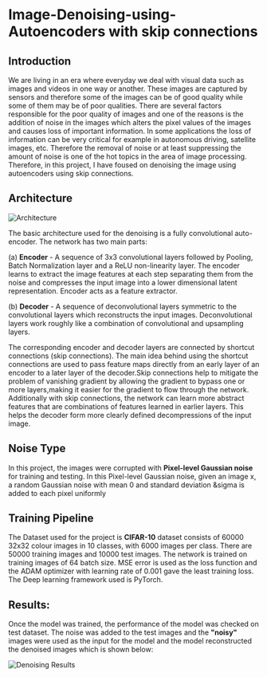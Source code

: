 # Image-Denoising-using-Autoencoders with skip connections

## Introduction
We are living in an era where everyday we deal with visual data such as images and videos in one way or another. These images are captured by sensors and therefore some of the images can be of good quality while some of them may be of poor qualities. There are several factors responsible for the poor quality of images and one of the reasons is the addition of noise in the images which alters the pixel values of the images and causes loss of important information. In some applications the loss of information can be very critical for example in autonomous driving, satellite images, etc. Therefore the removal of noise or at least suppressing the amount of noise is one of the hot topics in the area of image processing. Therefore, in this project, I have foused on denoising the image using autoencoders using skip connections. 

## Architecture
![Architecture](https://github.com/vaibhav-jais/Image-Denoising-using-Autoencoders-with-skip-connections/blob/e6d280305bb5036e517612289cc3a350e290bc43/Residual%20Network%20across%20Bottleneck.webp)

The basic architecture used for the denoising is a fully convolutional auto-encoder. The network has two main parts: 

(a) **Encoder** - A sequence of  3x3 convolutional layers followed by Pooling, Batch Normalization layer and a ReLU non-linearity layer. The encoder learns to extract the image features at each step separating them from the noise and compresses the input image into a lower dimensional latent representation. Encoder acts as a feature extractor.

(b) **Decoder** - A sequence of deconvolutional layers symmetric to the convolutional layers which reconstructs the input images. Deconvolutional layers work roughly like a combination of convolutional and upsampling layers.

The corresponding encoder and decoder layers are connected by shortcut connections (skip connections). The main idea behind using the shortcut connections are used to pass feature maps directly from an early layer of an encoder to a later layer of the decoder.Skip connections help to mitigate the problem of vanishing gradient by allowing the gradient to bypass one or more layers,making it easier for the gradient to flow through the network. Additionally with skip connections, the network can learn more abstract features that are combinations of features learned in earlier layers. This helps the decoder form more clearly defined decompressions of the input image.

## Noise Type

In this project,  the images were corrupted with **Pixel-level Gaussian noise** for training and testing. In this Pixel-level Gaussian noise, given an image x, a random Gaussian noise with mean 0 and standard deviation &sigma is added to each pixel uniformly

## Training Pipeline

The Dataset used for the project is **CIFAR-10** dataset consists of 60000 32x32 colour images in 10 classes, with 6000 images per class. There are 50000 training images and 10000 test images. The network is trained on training images of 64 batch size. MSE error is used as the loss function and the ADAM optimizer with learning rate of 0.001 gave the least training loss. The Deep learning framework used is PyTorch.





## Results:

Once the model was trained, the performance of the model was checked on test dataset. The noise was added to the test images and the **"noisy"** images were used as the input for the model and the model reconstructed the denoised images which is shown below:

![Denoising Results](https://user-images.githubusercontent.com/87435328/211412600-421c7789-6643-4440-98f4-c756b94ec108.png)
